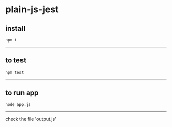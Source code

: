 # plain-js-jest

## install

```
npm i
```

---

## to test

```
npm test
```

---

## to run app

```
node app.js
```

---

check the file 'output.js'
